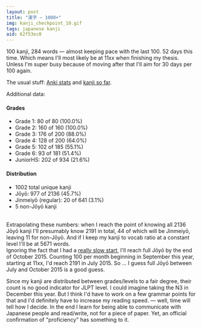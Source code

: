 ```yaml
---
layout: post
title: "漢字 — 1000+"
img: kanji_checkpoint_10.gif
tags: japanese kanji
aid: 62f53ec0
---
```


100 kanji, 284 words — almost keeping pace with the last 100. 52 days this time. Which means I'll most likely be at 11xx when finishing my thesis. Unless I'm super busy because of moving after that I'll aim for 30 days per 100 again.

The usual stuff: [Anki stats](/assets/img/blog/anki_stats_140628.png) and [kanji so far](/assets/dl/kanji_checkpoint_10).

Additional data:

#### Grades
* Grade 1: 80  of 80  (100.0%)
* Grade 2: 160 of 160 (100.0%)
* Grade 3: 176 of 200 (88.0%)
* Grade 4: 128 of 200 (64.0%)
* Grade 5: 102 of 185 (55.1%)
* Grade 6: 93  of 181 (51.4%)
* JuniorHS: 202 of 934 (21.6%)

#### Distribution
* 1002 total unique kanji
* Jōyō: 977 of 2136 (45.7%)
* Jinmeiyō (regular): 20 of 641 (3.1%)
* 5 non-Jōyō kanji

‌  
Extrapolating these numbers: when I reach the point of knowing all 2136 Jōyō kanji I'll presumably know 2191 in total, 44 of which will be Jinmeiyō, leaving 11 for non-Jōyō. And if I keep my kanji to vocab ratio at a constant level I'll be at 5671 words.  
Ignoring the fact that I had a [really slow start](/assets/img/blog/review_count_deck_live_140628.jpg), I'll reach full Jōyō by the end of October 2015. Counting 100 per month beginning in September this year, starting at 11xx, I'd reach 2191 in July 2015. So ... I guess full Jōyō between July and October 2015 is a good guess.

Since my kanji are distributed between grades/levels to a fair degree, their count is no good indicator for JLPT level. I could imagine taking the N3 in December this year. But I think I'd have to work on a few grammar points for that and I'd definitely have to increase my reading speed. — well, time will tell how I decide. In the end I learn for being able to communicate with Japanese people and read/write, not for a piece of paper. Yet, an official confirmation of "proficiency" has something to it.